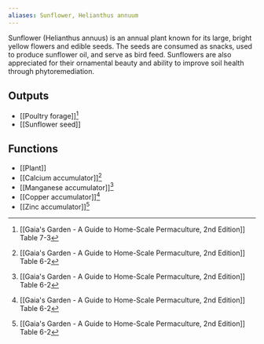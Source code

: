 ```yaml
---
aliases: Sunflower, Helianthus annuum
---
```

Sunflower (Helianthus annuus) is an annual plant known for its large, bright yellow flowers and edible seeds. The seeds are consumed as snacks, used to produce sunflower oil, and serve as bird feed. Sunflowers are also appreciated for their ornamental beauty and ability to improve soil health through phytoremediation.
## Outputs
- [[Poultry forage]][^1]
- [[Sunflower seed]]

## Functions
- [[Plant]]
- [[Calcium accumulator]][^2]
- [[Manganese accumulator]][^2]
- [[Copper accumulator]][^2]
- [[Zinc accumulator]][^2]

[^1]: [[Gaia's Garden - A Guide to Home-Scale Permaculture, 2nd Edition]] Table 7-3
[^2]: [[Gaia's Garden - A Guide to Home-Scale Permaculture, 2nd Edition]] Table 6-2
